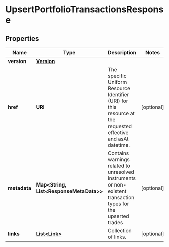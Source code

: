 

# UpsertPortfolioTransactionsResponse


## Properties

Name | Type | Description | Notes
------------ | ------------- | ------------- | -------------
**version** | [**Version**](Version.md) |  | 
**href** | **URI** | The specific Uniform Resource Identifier (URI) for this resource at the requested effective and asAt datetime. |  [optional]
**metadata** | **Map&lt;String, List&lt;ResponseMetaData&gt;&gt;** | Contains warnings related to unresolved instruments or non-existent transaction types for the upserted trades |  [optional]
**links** | [**List&lt;Link&gt;**](Link.md) | Collection of links. |  [optional]




